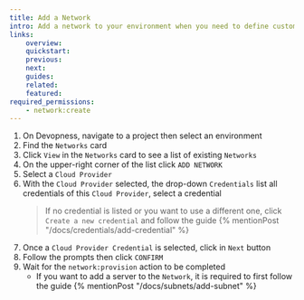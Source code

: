 ```yaml
---
title: Add a Network
intro: Add a network to your environment when you need to define custom network topology. Resources (such as Servers and Applications) deployed to different networks, will be completely isolated from each other.
links:
    overview:
    quickstart:
    previous:
    next:
    guides:
    related:
    featured:
required_permissions:
    - network:create
---
```


1. On Devopness, navigate to a project then select an environment
1. Find the `Networks` card
1. Click `View` in the `Networks` card to see a list of existing `Networks`
1. On the upper-right corner of the list click `ADD NETWORK`
1. Select a `Cloud Provider`
1. With the `Cloud Provider` selected, the drop-down `Credentials` list all credentials of this `Cloud Provider`, select a credential 
    > If no credential is listed or you want to use a different one, click `Create a new credential` and follow the guide {% mentionPost "/docs/credentials/add-credential" %}
1. Once a `Cloud Provider Credential` is selected, click in `Next` button
1. Follow the prompts then click `CONFIRM`
1. Wait for the `network:provision` action to be completed
    - If you want to add a server to the `Network`, it is required to first follow the guide {% mentionPost "/docs/subnets/add-subnet" %}
